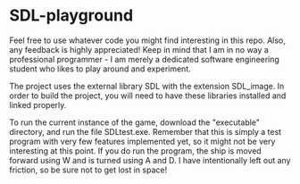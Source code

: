  # SDL-playground

Feel free to use whatever code you might find interesting in this repo. Also, any feedback is highly appreciated! Keep in mind that I am in no way a professional programmer - I am merely a dedicated software engineering student who likes to play around and experiment.

The project uses the external library SDL with the extension SDL_image. In order to build the project, you will need to have these libraries installed and linked properly. 

To run the current instance of the game, download the "executable" directory, and run the file SDLtest.exe. Remember that this is simply a test program with very few features implemented yet, so it might not be very interesting at this point. If you do run the program, the ship is moved forward using W and is turned using A and D. I have intentionally left out any friction, so be sure not to get lost in space!

